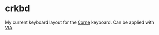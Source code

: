 # crkbd
My current keyboard layout for the [Corne](https://github.com/foostan/crkbd) keyboard. Can be applied with [VIA](https://www.caniusevia.com/).
